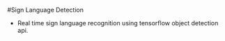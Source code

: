 #Sign Language Detection
- Real time sign language recognition using tensorflow object detection api.
